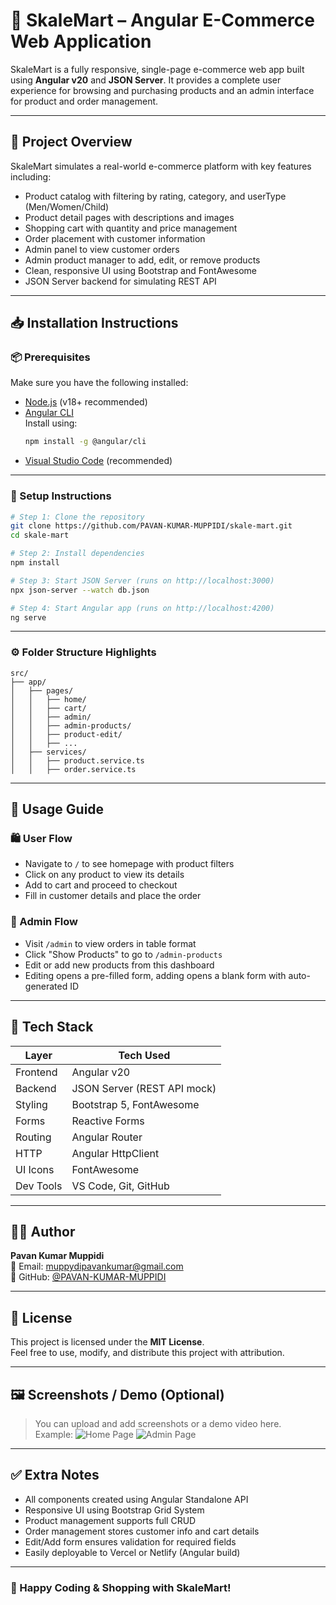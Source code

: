 # 🛒 SkaleMart – Angular E-Commerce Web Application

SkaleMart is a fully responsive, single-page e-commerce web app built using **Angular v20** and **JSON Server**. It provides a complete user experience for browsing and purchasing products and an admin interface for product and order management.

---

## 📖 Project Overview

SkaleMart simulates a real-world e-commerce platform with key features including:

- Product catalog with filtering by rating, category, and userType (Men/Women/Child)
- Product detail pages with descriptions and images
- Shopping cart with quantity and price management
- Order placement with customer information
- Admin panel to view customer orders
- Admin product manager to add, edit, or remove products
- Clean, responsive UI using Bootstrap and FontAwesome
- JSON Server backend for simulating REST API

---

## 📥 Installation Instructions

### 📦 Prerequisites

Make sure you have the following installed:

- [Node.js](https://nodejs.org/) (v18+ recommended)
- [Angular CLI](https://angular.io/cli)  
  Install using:
  ```bash
  npm install -g @angular/cli
  ```
- [Visual Studio Code](https://code.visualstudio.com/) (recommended)

---

### 🔧 Setup Instructions

```bash
# Step 1: Clone the repository
git clone https://github.com/PAVAN-KUMAR-MUPPIDI/skale-mart.git
cd skale-mart

# Step 2: Install dependencies
npm install

# Step 3: Start JSON Server (runs on http://localhost:3000)
npx json-server --watch db.json

# Step 4: Start Angular app (runs on http://localhost:4200)
ng serve
```

---

### ⚙️ Folder Structure Highlights

```
src/
├── app/
│   ├── pages/
│   │   ├── home/
│   │   ├── cart/
│   │   ├── admin/
│   │   ├── admin-products/
│   │   ├── product-edit/
│   │   ├── ...
│   ├── services/
│   │   ├── product.service.ts
│   │   ├── order.service.ts
```

---

## 🧪 Usage Guide

### 🛍️ User Flow
- Navigate to `/` to see homepage with product filters
- Click on any product to view its details
- Add to cart and proceed to checkout
- Fill in customer details and place the order

### 🔐 Admin Flow
- Visit `/admin` to view orders in table format
- Click "Show Products" to go to `/admin-products`
- Edit or add new products from this dashboard
- Editing opens a pre-filled form, adding opens a blank form with auto-generated ID

---

## 🔧 Tech Stack

| Layer       | Tech Used                      |
|-------------|-------------------------------|
| Frontend    | Angular v20                   |
| Backend     | JSON Server (REST API mock)   |
| Styling     | Bootstrap 5, FontAwesome      |
| Forms       | Reactive Forms                |
| Routing     | Angular Router                |
| HTTP        | Angular HttpClient            |
| UI Icons    | FontAwesome                   |
| Dev Tools   | VS Code, Git, GitHub          |

---

## 👨‍💻 Author

**Pavan Kumar Muppidi**  
📧 Email: muppydipavankumar@gmail.com  
🔗 GitHub: [@PAVAN-KUMAR-MUPPIDI](https://github.com/PAVAN-KUMAR-MUPPIDI)

---

## 📄 License

This project is licensed under the **MIT License**.  
Feel free to use, modify, and distribute this project with attribution.

---

## 🖼️ Screenshots / Demo (Optional)

> You can upload and add screenshots or a demo video here.  
> Example:
> ![Home Page](screenshots/homepage.png)
> ![Admin Page](screenshots/admin-products.png)

---

## ✅ Extra Notes

- All components created using Angular Standalone API
- Responsive UI using Bootstrap Grid System
- Product management supports full CRUD
- Order management stores customer info and cart details
- Edit/Add form ensures validation for required fields
- Easily deployable to Vercel or Netlify (Angular build)

---

### 🚀 Happy Coding & Shopping with SkaleMart!
